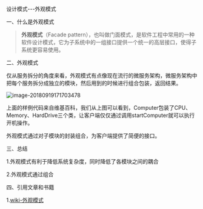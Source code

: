 设计模式---外观模式

一、什么是外观模式

> **外观模式**（Facade pattern），也叫做门面模式，是软件工程中常用的一种软件设计模式，它为子系统中的一组接口提供一个统一的高层接口，使得子系统更容易使用。

二、外观模式

仅从服务拆分的角度来看，外观模式有点像现在流行的微服务架构，微服务架构中把每个服务拆分成独立的模块，然后用到的时候进行组合包装，返回结果。

![image-20180919171703478](https://ws4.sinaimg.cn/large/006tNbRwgy1fveyx76oigj31kw0y14bg.jpg)

上面的样例代码来自维基百科，我们从上图可以看到，Computer包装了CPU、Memory、HardDrive三个类，让客户端仅仅通过调用startComputer就可以执行开机操作。

外观模式通过对子模块的封装组合，为客户端提供了简便的接口。

三、总结

1.外观模式有利于降低系统复杂度，同时降低了各模块之间的耦合

2.外观模式通过组合

四、引用文章和书籍

1.[wiki-外观模式](https://zh.wikipedia.org/wiki/%E5%A4%96%E8%A7%80%E6%A8%A1%E5%BC%8F)



